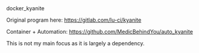 ##
docker_kyanite

Original program here: https://gitlab.com/lu-ci/kyanite

Container + Automation: https://github.com/MedicBehindYou/auto_kyanite

This is not my main focus as it is largely a dependency.